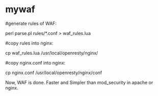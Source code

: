 # mywaf

#generate rules of WAF:

perl parse.pl rules/*.conf > waf_rules.lua

#copy rules into nginx:

cp waf_rules.lua /usr/local/openresty/nginx/

#copy nginx.conf into nginx:

cp nginx.conf /usr/local/openresty/nginx/conf

Now, WAF is done.
Faster and Simpler than mod_security in apache or nginx.
